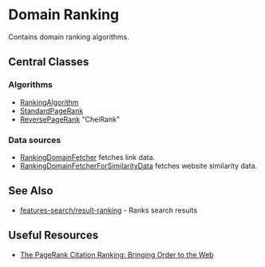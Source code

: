 # Domain Ranking

Contains domain ranking algorithms.

## Central Classes

### Algorithms
* [RankingAlgorithm](src/main/java/nu/marginalia/ranking/RankingAlgorithm.java)
* [StandardPageRank](src/main/java/nu/marginalia/ranking/StandardPageRank.java) 
* [ReversePageRank](src/main/java/nu/marginalia/ranking/ReversePageRank.java) "CheiRank"

### Data sources

* [RankingDomainFetcher](src/main/java/nu/marginalia/ranking/data/RankingDomainFetcher.java) fetches link data. 
* [RankingDomainFetcherForSimilarityData](src/main/java/nu/marginalia/ranking/data/RankingDomainFetcherForSimilarityData.java) fetches website similarity data.


## See Also

* [features-search/result-ranking](../../features-search/result-ranking) - Ranks search results

## Useful Resources

* [The PageRank Citation Ranking: Bringing Order to the Web](http://ilpubs.stanford.edu:8090/422/1/1999-66.pdf)
